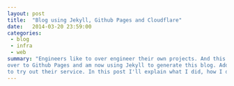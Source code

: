 ```yaml
---
layout: post
title:  "Blog using Jekyll, Github Pages and Cloudflare"
date:   2014-03-20 23:59:00
categories:
 - blog
 - infra
 - web
summary: "Engineers like to over engineer their own projects. And this blog is one of them. I recently moved this blog
over to Github Pages and am now using Jekyll to generate this blog. Additionally, I added Cloudflare because I wanted
to try out their service. In this post I'll explain what I did, how I did it and which issues I ran into."
---
```

